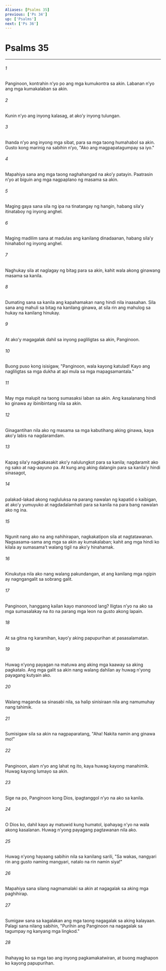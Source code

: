 ```yaml
---
Aliases: [Psalms 35]
previous: ['Ps 34']
up: ['Psalms']
next: ['Ps 36']
---
```

# Psalms 35

***


###### 1 


Panginoon, kontrahin nʼyo po ang mga kumukontra sa akin. Labanan nʼyo ang mga kumakalaban sa akin. 


###### 2 


Kunin nʼyo ang inyong kalasag, at akoʼy inyong tulungan. 


###### 3 


Ihanda nʼyo ang inyong mga sibat, para sa mga taong humahabol sa akin. Gusto kong marinig na sabihin nʼyo, "Ako ang magpapatagumpay sa iyo." 


###### 4 


Mapahiya sana ang mga taong naghahangad na akoʼy patayin. Paatrasin nʼyo at biguin ang mga nagpaplano ng masama sa akin. 


###### 5 


Maging gaya sana sila ng ipa na tinatangay ng hangin, habang silaʼy itinataboy ng inyong anghel. 


###### 6 


Maging madilim sana at madulas ang kanilang dinadaanan, habang silaʼy hinahabol ng inyong anghel. 


###### 7 


Naghukay sila at naglagay ng bitag para sa akin, kahit wala akong ginawang masama sa kanila. 


###### 8 


Dumating sana sa kanila ang kapahamakan nang hindi nila inaasahan. Sila sana ang mahuli sa bitag na kanilang ginawa, at sila rin ang mahulog sa hukay na kanilang hinukay. 


###### 9 


At akoʼy magagalak dahil sa inyong pagliligtas sa akin, Panginoon. 


###### 10 


Buong puso kong isisigaw, "Panginoon, wala kayong katulad! Kayo ang nagliligtas sa mga dukha at api mula sa mga mapagsamantala." 


###### 11 


May mga malupit na taong sumasaksi laban sa akin. Ang kasalanang hindi ko ginawa ay ibinibintang nila sa akin. 


###### 12 


Ginagantihan nila ako ng masama sa mga kabutihang aking ginawa, kaya akoʼy labis na nagdaramdam. 


###### 13 


Kapag silaʼy nagkakasakit akoʼy nalulungkot para sa kanila; nagdaramit ako ng sako at nag-aayuno pa. At kung ang aking dalangin para sa kanilaʼy hindi sinasagot, 


###### 14 


palakad-lakad akong nagluluksa na parang nawalan ng kapatid o kaibigan, at akoʼy yumuyuko at nagdadalamhati para sa kanila na para bang nawalan ako ng ina. 


###### 15 


Ngunit nang ako na ang nahihirapan, nagkakatipon sila at nagtatawanan. Nagsasama-sama ang mga sa akin ay kumakalaban; kahit ang mga hindi ko kilala ay sumasamaʼt walang tigil na akoʼy hinahamak. 


###### 16 


Kinukutya nila ako nang walang pakundangan, at ang kanilang mga ngipin ay nagngangalit sa sobrang galit. 


###### 17 


Panginoon, hanggang kailan kayo manonood lang? Iligtas nʼyo na ako sa mga sumasalakay na ito na parang mga leon na gusto akong lapain. 


###### 18 


At sa gitna ng karamihan, kayoʼy aking papupurihan at pasasalamatan. 


###### 19 


Huwag nʼyong payagan na matuwa ang aking mga kaaway sa aking pagkatalo. Ang mga galit sa akin nang walang dahilan ay huwag nʼyong payagang kutyain ako. 


###### 20 


Walang maganda sa sinasabi nila, sa halip sinisiraan nila ang namumuhay nang tahimik. 


###### 21 


Sumisigaw sila sa akin na nagpaparatang, "Aha! Nakita namin ang ginawa mo!" 


###### 22 


Panginoon, alam nʼyo ang lahat ng ito, kaya huwag kayong manahimik. Huwag kayong lumayo sa akin. 


###### 23 


Sige na po, Panginoon kong Dios, ipagtanggol nʼyo na ako sa kanila. 


###### 24 


O Dios ko, dahil kayo ay matuwid kung humatol, ipahayag nʼyo na wala akong kasalanan. Huwag nʼyong payagang pagtawanan nila ako. 


###### 25 


Huwag nʼyong hayaang sabihin nila sa kanilang sarili, "Sa wakas, nangyari rin ang gusto naming mangyari, natalo na rin namin siya!" 


###### 26 


Mapahiya sana silang nagmamalaki sa akin at nagagalak sa aking mga paghihirap. 


###### 27 


Sumigaw sana sa kagalakan ang mga taong nagagalak sa aking kalayaan. Palagi sana nilang sabihin, "Purihin ang Panginoon na nagagalak sa tagumpay ng kanyang mga lingkod." 


###### 28 


Ihahayag ko sa mga tao ang inyong pagkamakatwiran, at buong maghapon ko kayong papupurihan.
